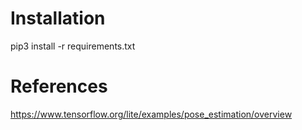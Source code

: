 # Installation
pip3 install -r requirements.txt

# References
https://www.tensorflow.org/lite/examples/pose_estimation/overview

